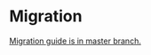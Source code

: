 # Migration

[Migration guide is in master branch.](https://github.com/cyrilletuzi/angular-async-local-storage/blob/master/MIGRATION.md)
